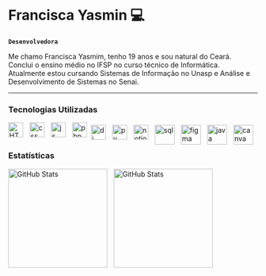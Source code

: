 # Francisca Yasmin 💻

**`Desenvolvedora`**

Me chamo Francisca Yasmim, tenho 19 anos e sou natural do Ceará. Conclui o ensino médio no IFSP no curso técnico de Informática. Atualmente estou cursando Sistemas de Informação no Unasp e Análise e Desenvolvimento de Sistemas no Senai.

----

### Tecnologias Utilizadas
<img 
    align="left" 
    alt="HTML"
    title="HTML" 
    width="30px" 
    style="padding-right: 10px;" 
    src="https://cdn.jsdelivr.net/gh/devicons/devicon@latest/icons/html5/html5-original.svg" 
/>


<img 
    align="left" 
    alt="css"
    title="css" 
    width="30px" 
    style="padding-right: 10px;" 
    src="https://cdn.jsdelivr.net/gh/devicons/devicon@latest/icons/css3/css3-original.svg" 
/>

<img 
    align="left" 
    alt="js"
    title="js" 
    width="30px" 
    style="padding-right: 10px;" 
    src="https://cdn.jsdelivr.net/gh/devicons/devicon@latest/icons/javascript/javascript-original.svg"
/>

<img 
    align="left" 
    alt="php"
    title="php" 
    width="30px" 
    src="https://cdn.jsdelivr.net/gh/devicons/devicon@latest/icons/php/php-original.svg" 
/>

<img 
    align="left" 
    alt="dj"
    title="dj" 
    width="30px" 
    style="padding: 5px;" 
    src="https://cdn.jsdelivr.net/gh/devicons/devicon@latest/icons/django/django-plain.svg" 
/>

<img 
    align="left" 
    alt="py"
    title="py" 
    width="30px" 
    style="padding: 5px;" 
    src="https://cdn.jsdelivr.net/gh/devicons/devicon@latest/icons/python/python-original.svg" 
/>

<img 
    align="left" 
    alt="notion"
    title="notion" 
    width="30px" 
    style="padding: 5px;" 
    src="https://cdn.jsdelivr.net/gh/devicons/devicon@latest/icons/notion/notion-original.svg"
/>

<img 
    align="left" 
    alt="sql"
    title="sql" 
    width="40px" 
    style="padding: 5px;" 
    src="https://cdn.jsdelivr.net/gh/devicons/devicon@latest/icons/mysql/mysql-original-wordmark.svg"
/>

<img 
    align="left" 
    alt="figma"
    title="figma" 
    width="40px" 
    style="padding: 5px;" 
    src="https://cdn.jsdelivr.net/gh/devicons/devicon@latest/icons/figma/figma-original.svg" 
/>

<img 
    align="left" 
    alt="java"
    title="java" 
    width="40px" 
    style="padding: 5px;" 
    src="https://cdn.jsdelivr.net/gh/devicons/devicon@latest/icons/java/java-original.svg" 
/>

<img 
    align="left" 
    alt="canva"
    title="canva" 
    width="40px" 
    style="padding: 5px;" 
    src="https://cdn.jsdelivr.net/gh/devicons/devicon@latest/icons/canva/canva-original.svg" 
/>

<br>
<br>

### Estatísticas

<p>
  <img 
    align="left" 
    alt="GitHub Stats" 
    height="200" 
    style="padding-right: 10px;" 
    src="https://github-readme-stats.vercel.app/api?username=francisca-yasmin&show_icons=true&theme=tokyonight&include_all_commits=true&locale=pt-br" 
  />

<img 
      align="left" 
      alt="GitHub Stats" 
      height="200" 
      style="padding-right: 10px;"
      src="https://github-readme-stats.vercel.app/api/top-langs/?username=francisca-yasmin&theme=tokyonight&layout=compact&custom_title=Tecnologias&langs_count=9" 
  />

</p>

          

